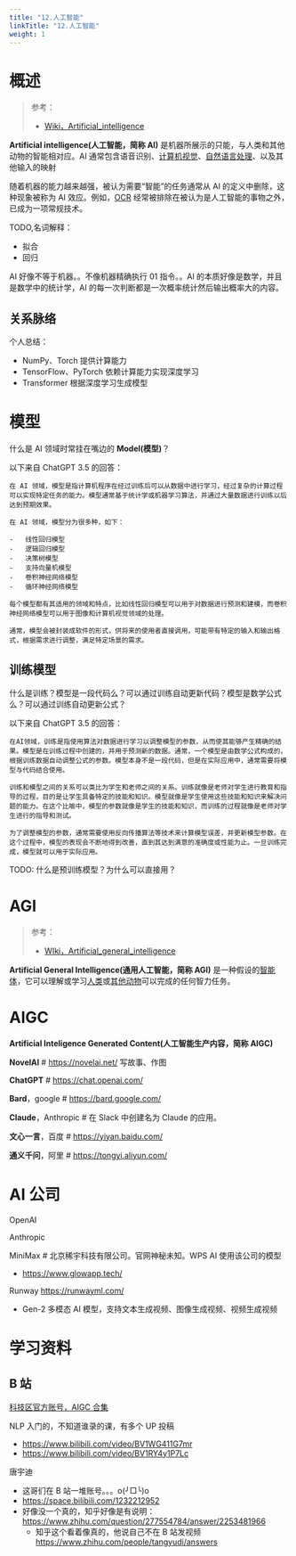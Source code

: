 ```yaml
---
title: "12.人工智能"
linkTitle: "12.人工智能"
weight: 1
---
```


# 概述

> 参考：
> 
> - [Wiki，Artificial_intelligence](https://en.wikipedia.org/wiki/Artificial_intelligence)

**Artificial intelligence(人工智能，简称 AI)** 是机器所展示的只能，与人类和其他动物的智能相对应。AI 通常包含语音识别、[计算机视觉](/docs/12.人工智能/计算机视觉/计算机视觉.md)、[自然语言处理](/docs/12.人工智能/自然语言处理/自然语言处理.md)、以及其他输入的映射

随着机器的能力越来越强，被认为需要“智能”的任务通常从 AI 的定义中删除，这种现象被称为 AI 效应。例如，[OCR](/docs/12.人工智能/计算机视觉/OCR.md) 经常被排除在被认为是人工智能的事物之外，已成为一项常规技术。

TODO,名词解释：

- 拟合
- 回归

AI 好像不等于机器。。不像机器精确执行 01 指令。。AI 的本质好像是数学，并且是数学中的统计学，AI 的每一次判断都是一次概率统计然后输出概率大的内容。

## 关系脉络

个人总结：

- NumPy、Torch 提供计算能力
- TensorFlow、PyTorch 依赖计算能力实现深度学习
- Transformer 根据深度学习生成模型

# 模型

什么是 AI 领域时常挂在嘴边的 **Model(模型)**？

以下来自 ChatGPT 3.5 的回答：

```text
在 AI 领域，模型是指计算机程序在经过训练后可以从数据中进行学习，经过复杂的计算过程可以实现特定任务的能力。模型通常基于统计学或机器学习算法，并通过大量数据进行训练以后达到预期效果。

在 AI 领域，模型分为很多种，如下：

-   线性回归模型
-   逻辑回归模型
-   决策树模型
-   支持向量机模型
-   卷积神经网络模型
-   循环神经网络模型

每个模型都有其适用的领域和特点，比如线性回归模型可以用于对数据进行预测和建模，而卷积神经网络模型可以用于图像和计算机视觉领域的处理。

通常，模型会被封装成软件的形式，供将来的使用者直接调用，可能带有特定的输入和输出格式，根据需求进行调整，满足特定场景的需求。
```

## 训练模型

什么是训练？模型是一段代码么？可以通过训练自动更新代码？模型是数学公式么？可以通过训练自动更新公式？

以下来自 ChatGPT 3.5 的回答：

```text
在AI领域，训练是指使用算法对数据进行学习以调整模型的参数，从而使其能够产生精确的结果。模型是在训练过程中创建的，并用于预测新的数据。通常，一个模型是由数学公式构成的，根据训练数据自动调整公式的参数。模型本身不是一段代码，但是在实际应用中，通常需要将模型与代码结合使用。

训练和模型之间的关系可以类比为学生和老师之间的关系。训练就像是老师对学生进行教育和指导的过程，目的是让学生具备特定的技能和知识。模型就像是学生使用这些技能和知识来解决问题的能力。在这个比喻中，模型的参数就像是学生的技能和知识，而训练的过程就像是老师对学生进行的指导和测试。

为了调整模型的参数，通常需要使用反向传播算法等技术来计算模型误差，并更新模型参数。在这个过程中，模型的表现会不断地得到改善，直到其达到满意的准确度或性能为止。一旦训练完成，模型就可以用于实际应用。
```

TODO: 什么是预训练模型？为什么可以直接用？

# AGI

> 参考：
> 
> - [WIki，Artificial_general_intelligence](https://en.wikipedia.org/wiki/Artificial_general_intelligence)

**Artificial General Intelligence(通用人工智能，简称 AGI)** 是一种假设的[智能体](https://en.wikipedia.org/wiki/Intelligent_agent "智能代理")，它可以理解或学习[人类](https://en.wikipedia.org/wiki/Human_intelligence "人类智慧")或[其他动物](https://en.wikipedia.org/wiki/Animal_cognition "动物认知")可以完成的任何智力任务。

# AIGC

**Artificial Inteligence Generated Content(人工智能生产内容，简称 AIGC)**

**NovelAI** # https://novelai.net/ 写故事、作图

**ChatGPT** # https://chat.openai.com/

**Bard**，google # https://bard.google.com/

**Claude**，Anthropic # 在 Slack 中创建名为 Claude 的应用。

**文心一言**，百度 # https://yiyan.baidu.com/

**通义千问**，阿里 # https://tongyi.aliyun.com/

# AI 公司

OpenAI

Anthropic

MiniMax # 北京稀宇科技有限公司。官网神秘未知。WPS AI 使用该公司的模型

- https://www.glowapp.tech/

Runway https://runwayml.com/
 
- Gen-2 多模态 AI 模型，支持文本生成视频、图像生成视频、视频生成视频

# 学习资料

## B 站

[科技区官方账号，AIGC 合集](https://www.bilibili.com/list/group/210003/421004)

NLP 入门的，不知道谁录的课，有多个 UP 投稿

- https://www.bilibili.com/video/BV1WG411G7mr
- https://www.bilibili.com/video/BV1RY4y1P7Lc

唐宇迪

- 这哥们在 B 站一堆账号。。。o(╯□╰)o
- https://space.bilibili.com/1232212952
- 好像没一个真的，知乎好像是有说明： https://www.zhihu.com/question/277554784/answer/2253481966
  - 知乎这个看着像真的，他说自己不在 B 站发视频 https://www.zhihu.com/people/tangyudi/answers